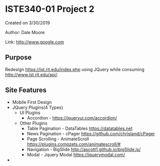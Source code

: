 # ISTE340-01 Project 2
Created on 3/30/2019

Author: Dale Moore

Link: http://www.google.com

## Purpose 
Redesign https://ist.rit.edu/index.php using JQuery while consuming http://www.ist.rit.edu/api/.

## Site Features
* Mobile First Design
* JQuery Plugins(4 Types)
    * UI Plugins
        * Accordion - https://jqueryui.com/accordion/
    * Other Plugins
        * Table Pagination - DataTables https://datatables.net
        * News Pagination - cPager https://github.com/chrisland/cPager
        * Page Scrolling - AnimateScroll https://plugins.compzets.com/animatescroll/#
        * Navigation - BigSlide http://ascott1.github.io/bigSlide.js/
        * Modal - Jquery Modal https://jquerymodal.com/
*
